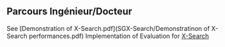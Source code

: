 

## Parcours Ingénieur/Docteur

See [Demonstration of X-Search.pdf](SGX-Search/Demonstratinon of X-Search performances.pdf)
Implementation of Evaluation for [X-Search](https://dl.acm.org/doi/abs/10.1145/3135974.3135987)

